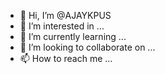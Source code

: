 - 👋 Hi, I’m @AJAYKPUS
- 👀 I’m interested in ...
- 🌱 I’m currently learning ...
- 💞️ I’m looking to collaborate on ...
- 📫 How to reach me ...

<!---
AJAYKPUS/AJAYKPUS is a ✨ special ✨ repository because its `README.md` (this file) appears on your GitHub profile.
You can click the Preview link to take a look at your changes.
--->
